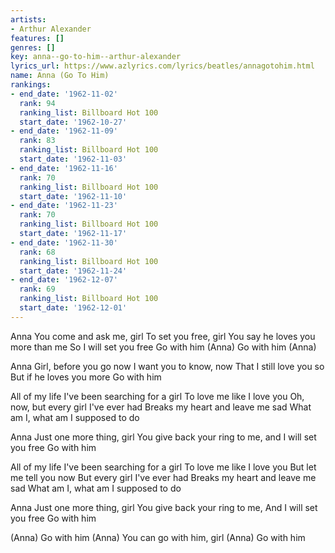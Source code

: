 ```yaml
---
artists:
- Arthur Alexander
features: []
genres: []
key: anna--go-to-him--arthur-alexander
lyrics_url: https://www.azlyrics.com/lyrics/beatles/annagotohim.html
name: Anna (Go To Him)
rankings:
- end_date: '1962-11-02'
  rank: 94
  ranking_list: Billboard Hot 100
  start_date: '1962-10-27'
- end_date: '1962-11-09'
  rank: 83
  ranking_list: Billboard Hot 100
  start_date: '1962-11-03'
- end_date: '1962-11-16'
  rank: 70
  ranking_list: Billboard Hot 100
  start_date: '1962-11-10'
- end_date: '1962-11-23'
  rank: 70
  ranking_list: Billboard Hot 100
  start_date: '1962-11-17'
- end_date: '1962-11-30'
  rank: 68
  ranking_list: Billboard Hot 100
  start_date: '1962-11-24'
- end_date: '1962-12-07'
  rank: 69
  ranking_list: Billboard Hot 100
  start_date: '1962-12-01'
---
```


Anna
You come and ask me, girl
To set you free, girl
You say he loves you more than me
So I will set you free
Go with him (Anna)
Go with him (Anna)

Anna
Girl, before you go now
I want you to know, now
That I still love you so
But if he loves you more
Go with him

All of my life
I've been searching for a girl
To love me like I love you
Oh, now, but every girl I've ever had
Breaks my heart and leave me sad
What am I, what am I supposed to do

Anna
Just one more thing, girl
You give back your ring to me, and I will set you free
Go with him

All of my life
I've been searching for a girl
To love me like I love you
But let me tell you now
But every girl I've ever had
Breaks my heart and leave me sad
What am I, what am I supposed to do

Anna
Just one more thing, girl
You give back your ring to me,
And I will set you free
Go with him

(Anna) Go with him
(Anna) You can go with him, girl
(Anna) Go with him



